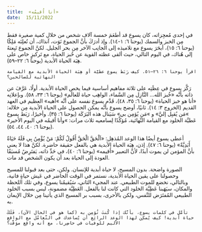 ```yaml
---
title:  «أنا اُقيمُه»
date:  15/11/2022
---
```


في إحدى مُعجِزاته، كان يسوع قد أطعَمَ خمسة آلاف شخص من خلال كمية صغيرة فقط مِن الخبز والسمك (يوحنا ٦: ١-١٤). وإذ أدرَكَ بأنَّ الجموع نَوَت، آنذاك، أن تُعلِنَه مَلِكًا (يوحنا ٦: ١٥)، أبحَرَ يسوع مع تلاميذه إلى الجانِب الآخر مِن بحر الجليل. لكنَّ الجموع تَبِعتهُ إلى هُناك، في اليوم التالي، حيث ألقى عظته القوية عن خُبز الحياة، مع تَركيزٍ خاص على هِبَة الحياة الأبدية (يوحنا ٦: ٢٢–٥٩).

`اقرأ يوحنا ٦: ٢٦–٥١. كيف رَبَط يسوع عطيَّة أو هِبَة الحياة الأبدية مع القيامة النهائية للصالحين؟`

رَكَّز يسوع في عِظَتِه على ثلاثة مفاهيم أساسية فيما يخص الحياة الأبدية. أولًا، عَرَّفَ عن ذاته بأنَّه «خُبز الله… النَّازِل مِن السَّماء، الواهِب حياة للعالَم» (يوحنا ٦: ٣٣، ٥٨). وبإعلانِه «أنا هو خبز الحياة» (يوحنا ٦: ٣٥، ٤٨)، قَدَّم يسوع نفسه على أنَّه »أهيه» العظيم في العهد القديم (الخروج ٣: ١٤). ثانيًا، أوضح يسوع بأنَّه يمكن الحصول على الحياة الأبدية مِن خلاله: »مَن يُقبِل إليَّ» و »مَن يُؤمِن بي» سَيَنال هذه البَرَكَة (يوحنا ٦: ٣٥). وأخيرًا، رَبَط يسوع عَطيَّة الخلود مع القيامة النِّهائية، مُؤكِّدًا لِسامعيه ثلاث مرات: »وأنا اُقيمُه في اليوم الأخير» (يوحنا ٦: ٤٠، ٤٤، ٥٤).

أعطى يسوع أيضًا هذا الوعد المُذهِل: «اَلْحَقَّ الْحَقَّ أَقُولُ لَكُمْ: مَنْ يُؤْمِنُ بِي فَلَهُ حَيَاةٌ أَبَدِيَّةٌ» (يوحنا ٦: ٤٧). إذن، هِبَة الحياة الأبدية هي بالفعل حقيقة حاضرة. لكنَّ هذا لا يعني بأنَّ المؤمن لن يموت أبدًا، لأنَّ التعبير «اُقيمه» (يوحنا ٦: ٤٠)، في حَدِّ ذاته، يَفتَرِضُ مُسبَقًا العودة إلى الحياة بعد أن يكون الشخص قد مات.

الصورة واضحة. بدون المسيح، لا حياة أبدية للإنسان. ولكن، حتى بعد قبولنا للمسيح وحصولنا على يقين الحياة الأبدية، نستمر في الوقت الحاضر في عَيش حياةٍ فانية، وبالتالي، نخضع للموت الطبيعي. عند المجيء الثاني، سَيُقيمُنا يسوع، وفي تلك اللحظة والمكان، سيَهَبنا عَطِيَّة الخلود التي كانت لنا بالفعل. العَطِيَّة مضمونة، ليس بسبب الخلود الطبيعي المُفتَرَض للنَّفس، ولكن بالأحرى، بسبب بر المسيح الذي يأتينا مِن خلال الإيمان به.

`تأمَّل في كلمات يسوع، بأنَّك إذا كُنتَ تُؤمِن به (كما هو في الحال الآن)، فَلَكَ حياة أبدية! كيف يُمكِن لهذا الوعد الرائِع أن يُساعدك في التَّعامُل مع الواقع الأليم للوفيات في حاضِرنا، مع أنه واقِع مؤقَّت؟`